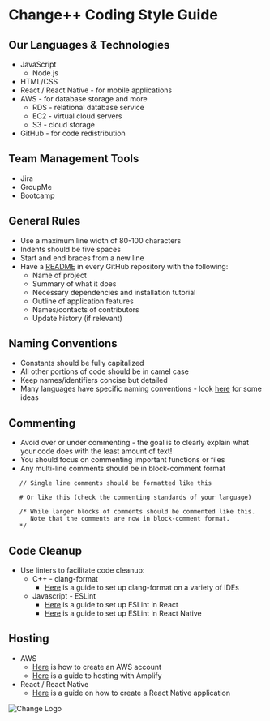 # Change++ Coding Style Guide

## Our Languages & Technologies
- JavaScript
  - Node.js
- HTML/CSS
- React / React Native - for mobile applications
- AWS - for database storage and more
  - RDS - relational database service
  - EC2 - virtual cloud servers
  - S3 - cloud storage
- GitHub - for code redistribution

## Team Management Tools
- Jira
- GroupMe
- Bootcamp

## General Rules
- Use a maximum line width of 80-100 characters
- Indents should be five spaces
- Start and end braces from a new line
- Have a [README](https://github.com/juyoungkim304/Change-Black-and-Latinx-Directory/blob/master/README.md) in every GitHub repository with the following:
  - Name of project
  - Summary of what it does
  - Necessary dependencies and installation tutorial
  - Outline of application features
  - Names/contacts of contributors
  - Update history (if relevant)

## Naming Conventions
- Constants should be fully capitalized
- All other portions of code should be in camel case
- Keep names/identifiers concise but detailed
- Many languages have specific naming conventions - look [here](https://en.wikipedia.org/wiki/Naming_convention_(programming)) for some ideas
  
## Commenting
- Avoid over or under commenting - the goal is to clearly explain what your code does with the least amount of text!
- You should focus on commenting important functions or files
- Any multi-line comments should be in block-comment format

```
   // Single line comments should be formatted like this
   
   # Or like this (check the commenting standards of your language)
   
   /* While larger blocks of comments should be commented like this. 
      Note that the comments are now in block-comment format.
   */
```

## Code Cleanup
- Use linters to facilitate code cleanup:
  - C++ - clang-format
    - [Here](https://clang.llvm.org/docs/ClangFormat.html) is a guide to set up clang-format on a variety of IDEs
  - Javascript - ESLint
    - [Here](https://medium.com/@RossWhitehouse/setting-up-eslint-in-react-c20015ef35f7) is a guide to set up ESLint in React
    - [Here](https://medium.com/fantageek/setting-up-eslint-and-editorconfig-in-react-native-projects-31b4d9ddd0f6) is a guide to set up ESLint in React Native

## Hosting
- AWS
  - [Here](https://aws.amazon.com/premiumsupport/knowledge-center/create-and-activate-aws-account/) is how to create an AWS account
  - [Here](https://aws.amazon.com/blogs/aws/host-your-apps-with-aws-amplify-console-from-the-aws-amplify-cli/) is a guide to hosting with Amplify
- React / React Native
  - [Here](https://reactnative.dev/docs/tutorial.html) is a guide on how to create a React Native application
  
![Change Logo](https://github.com/juyoungkim304/Change-Black-and-Latinx-Directory/blob/master/ChangeLogo.JPG)


